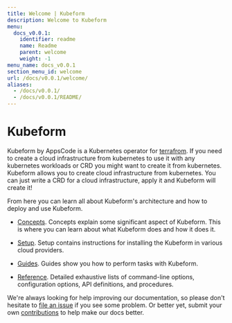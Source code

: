 ```yaml
---
title: Welcome | Kubeform
description: Welcome to Kubeform
menu:
  docs_v0.0.1:
    identifier: readme
    name: Readme
    parent: welcome
    weight: -1
menu_name: docs_v0.0.1
section_menu_id: welcome
url: /docs/v0.0.1/welcome/
aliases:
  - /docs/v0.0.1/
  - /docs/v0.0.1/README/
---
```


# Kubeform

Kubeform by AppsCode is a Kubernetes operator for [terrafrom](https://terraform.io). If you need to create a cloud infrastructure from kubernetes to use it with any kubernetes workloads or CRD you might want to create it from kubernetes. Kubeform allows you to create cloud infrastructure from kubernetes. You can just write a CRD for a cloud infrastructure, apply it and Kubeform will create it!

From here you can learn all about Kubeform's architecture and how to deploy and use Kubeform.

- [Concepts](/docs/concepts/). Concepts explain some significant aspect of Kubeform. This is where you can learn about what Kubeform does and how it does it.

- [Setup](/docs/setup/). Setup contains instructions for installing
  the Kubeform in various cloud providers.

- [Guides](/docs/guides). Guides show you how to perform tasks with Kubeform.

- [Reference](/docs/reference/). Detailed exhaustive lists of
command-line options, configuration options, API definitions, and procedures.

We're always looking for help improving our documentation, so please don't hesitate to [file an issue](https://github.com/kubeform/project/issues/new) if you see some problem. Or better yet, submit your own [contributions](/docs/CONTRIBUTING.md) to help
make our docs better.
